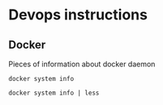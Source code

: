 # Devops instructions

## Docker

Pieces of information about docker daemon
```
docker system info
```
```
docker system info | less
```
